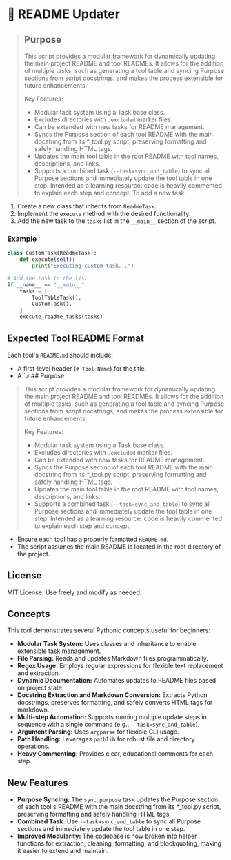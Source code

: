 # 📰 README Updater

> ## Purpose
> This script provides a modular framework for dynamically updating the main project README and tool READMEs. It allows for the addition of multiple tasks, such as generating a tool table and syncing Purpose sections from script docstrings, and makes the process extensible for future enhancements.
>
> Key Features:
> - Modular task system using a Task base class.
> - Excludes directories with `.excluded` marker files.
> - Can be extended with new tasks for README management.
> - Syncs the Purpose section of each tool README with the main docstring from its *_tool.py script, preserving formatting and safely handling HTML tags.
> - Updates the main tool table in the root README with tool names, descriptions, and links.
> - Supports a combined task (`--task=sync_and_table`) to sync all Purpose sections and immediately update the tool table in one step.
> Intended as a learning resource: code is heavily commented to explain each step and concept.
To add a new task:

1. Create a new class that inherits from `ReadmeTask`.
2. Implement the `execute` method with the desired functionality.
3. Add the new task to the `tasks` list in the `__main__` section of the script.

### Example

```python
class CustomTask(ReadmeTask):
    def execute(self):
        print("Executing custom task...")

# Add the task to the list
if __name__ == "__main__":
    tasks = [
        ToolTableTask(),
        CustomTask(),
    ]
    execute_readme_tasks(tasks)
```

## Expected Tool README Format

Each tool's `README.md` should include:

- A first-level header (`# Tool Name`) for the title.
- A `> ## Purpose
> This script provides a modular framework for dynamically updating the main project README and tool READMEs. It allows for the addition of multiple tasks, such as generating a tool table and syncing Purpose sections from script docstrings, and makes the process extensible for future enhancements.
>
> Key Features:
> - Modular task system using a Task base class.
> - Excludes directories with `.excluded` marker files.
> - Can be extended with new tasks for README management.
> - Syncs the Purpose section of each tool README with the main docstring from its *_tool.py script, preserving formatting and safely handling HTML tags.
> - Updates the main tool table in the root README with tool names, descriptions, and links.
> - Supports a combined task (`--task=sync_and_table`) to sync all Purpose sections and immediately update the tool table in one step.
> Intended as a learning resource: code is heavily commented to explain each step and concept.
- Ensure each tool has a properly formatted `README.md`.
- The script assumes the main README is located in the root directory of the project.

## License

MIT License. Use freely and modify as needed.

## Concepts

This tool demonstrates several Pythonic concepts useful for beginners:

- **Modular Task System:** Uses classes and inheritance to enable extensible task management.
- **File Parsing:** Reads and updates Markdown files programmatically.
- **Regex Usage:** Employs regular expressions for flexible text replacement and extraction.
- **Dynamic Documentation:** Automates updates to README files based on project state.
- **Docstring Extraction and Markdown Conversion:** Extracts Python docstrings, preserves formatting, and safely converts HTML tags for markdown.
- **Multi-step Automation:** Supports running multiple update steps in sequence with a single command (e.g., `--task=sync_and_table`).
- **Argument Parsing:** Uses `argparse` for flexible CLI usage.
- **Path Handling:** Leverages `pathlib` for robust file and directory operations.
- **Heavy Commenting:** Provides clear, educational comments for each step.

## New Features

- **Purpose Syncing:** The `sync_purpose` task updates the Purpose section of each tool's README with the main docstring from its *_tool.py script, preserving formatting and safely handling HTML tags.
- **Combined Task:** Use `--task=sync_and_table` to sync all Purpose sections and immediately update the tool table in one step.
- **Improved Modularity:** The codebase is now broken into helper functions for extraction, cleaning, formatting, and blockquoting, making it easier to extend and maintain.
